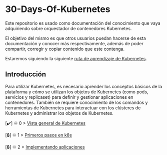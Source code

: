 # 30-Days-Of-Kubernetes

Este repositorio es usado como documentación del conocimiento que vaya adquiriendo sobre orquestador de contenedores Kubernetes.

El objetivo del mismo es que otros usuarios puedan hacerse de esta documentación y conocer más respectivamente, además de poder compartir, corregir y copiar contenido que este contenga.

Estaremos siguiendo la siguiente [ruta de aprendizaje de Kubernetes](https://roadmap.sh/kubernetes).

## Introducción

Para utilizar Kubernetes, es necesario aprender los conceptos básicos de la plataforma y cómo se utilizan los objetos de Kubernetes (como pods, servicios y replicaset) para definir y gestionar aplicaciones en contenedores. También se requiere conocimiento de los comandos y herramientas de Kubernetes para interactuar con los clústeres de Kubernetes y administrar los objetos de Kubernetes.

[✔️] ♾️ 0 > [Vista general de Kubernetes](https://github.com/jersonmartinez/30-Days-Of-Kubernetes/blob/main/Days/day00.md)

[🔒] ♾️ 1 > [Primeros pasos en k8s](https://github.com/jersonmartinez/30-Days-Of-Kubernetes/blob/main/Days/day01.md)

[🔒] ♾️ 2 > [Implementando aplicaciones](https://github.com/jersonmartinez/30-Days-Of-Kubernetes/blob/main/Days/day02.md)